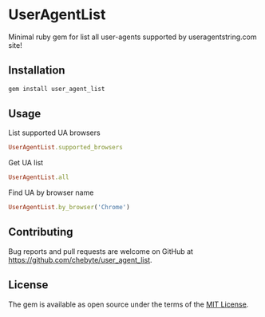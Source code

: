 # UserAgentList

Minimal ruby gem for list all user-agents supported by useragentstring.com site!

## Installation

```ruby
gem install user_agent_list
```
## Usage

List supported UA browsers
```ruby
UserAgentList.supported_browsers
```

Get UA list
```ruby
UserAgentList.all
```

Find UA by browser name
```ruby
UserAgentList.by_browser('Chrome')
```


## Contributing

Bug reports and pull requests are welcome on GitHub at https://github.com/chebyte/user_agent_list.


## License

The gem is available as open source under the terms of the [MIT License](http://opensource.org/licenses/MIT).
